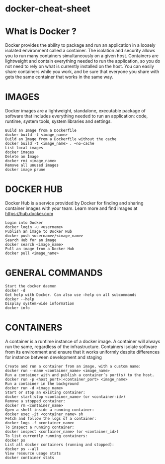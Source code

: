 # docker-cheat-sheet

# What is Docker ?
Docker provides the ability to package and run an application in a loosely isolated environment called a container.
The isolation and security allows you to run many containers simultaneously on a given host. Containers are
lightweight and contain everything needed to run the application, so you do not need to rely on what is currently
installed on the host. You can easily share containers while you work, and be sure that everyone you share with gets
the same container that works in the same way.


# IMAGES
Docker images are a lightweight, standalone, executable package
of software that includes everything needed to run an application:
code, runtime, system tools, system libraries and settings.

```
Build an Image from a Dockerfile
docker build -t <image_name>
Build an Image from a Dockerfile without the cache
docker build -t <image_name> . –no-cache
List local images
docker images
Delete an Image
docker rmi <image_name>
Remove all unused images
docker image prune 
```


# DOCKER HUB
Docker Hub is a service provided by Docker for finding and sharing
container images with your team. Learn more and find images
at https://hub.docker.com

```
Login into Docker
docker login -u <username>
Publish an image to Docker Hub
docker push <username>/<image_name>
Search Hub for an image
docker search <image_name>
Pull an image from a Docker Hub
docker pull <image_name>
```

# GENERAL COMMANDS

```
Start the docker daemon
docker -d
Get help with Docker. Can also use –help on all subcommands
docker --help
Display system-wide information
docker info
```


# CONTAINERS
A container is a runtime instance of a docker image. A container
will always run the same, regardless of the infrastructure.
Containers isolate software from its environment and ensure
that it works uniformly despite differences for instance between
development and staging

```
Create and run a container from an image, with a custom name:
docker run --name <container_name> <image_name>
Run a container with and publish a container’s port(s) to the host.
docker run -p <host_port>:<container_port> <image_name>
Run a container in the background
docker run -d <image_name>
Start or stop an existing container:
docker start|stop <container_name> (or <container-id>)
Remove a stopped container:
docker rm <container_name>
Open a shell inside a running container:
docker exec -it <container_name> sh
Fetch and follow the logs of a container:
docker logs -f <container_name>
To inspect a running container:
docker inspect <container_name> (or <container_id>)
To list currently running containers:
docker ps
List all docker containers (running and stopped):
docker ps --all
View resource usage stats
docker container stats
```


